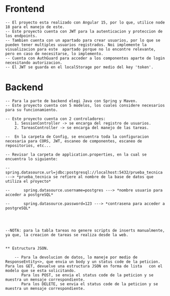# Frontend

    -- El proyecto esta realizado con Angular 15, por lo que, utilice node 18 para el manejo de este.
    -- Este proyecto cuenta con JWT para la autenticacion y proteccion de los endpoints.
    -- Tambien cuenta con un apartado para crear usuarios, por lo que se pueden tener multiples usuarios registrados. Noi implemente la visualizacion para este  apartado porque no lo encontre relevante, pero en caso de necesitarse, lo implemento.
    -- Cuenta con AuthGuard para acceder a los componentes aparte de login necesitando autorizacion.
    -- El JWT se guarda en el localStorage por medio del key 'token'.


# Backend 
    -- Para la parte de backend elegi Java con Spring y Maven.
    -- Este proyecto cuenta con 5 modelos, los cuales considere necesarios para su funcionamiento.

    -- Este proyecto cuenta con 2 controladores: 
        1. SessionController -> se encarga del registro de usuarios.
        2. TareasController -> se encarga del manejo de las tareas.

    --  En la carpeta de Config, se encuentra toda la configuracion necesaria para CORS, JWT, escaneo de componentes, escaneo de repositorios, etc...

    -- Revisar la carpeta de application.properties, en la cual se encuentra lo siguiente:

    --      spring.datasource.url=jdbc:postgresql://localhost:5432/prueba_tecnica ---> *prueba_tecnica se refiere al nombre de la base de datos que utiliza el proyecto*

    --      spring.datasource.username=postgres ---> *nombre usuario para acceder a postgreSQL*

    --      spring.datasource.password=123 ---> *contrasena para acceder a postgreSQL*




    --NOTA: para la tabla tareas no genere scripts de inserts manualmente, ya que, la creacion de tareas se realiza desde la web.


    ** Estructura JSON.

        -- Para la devolucion de datos, lo maneje por medio de ResponseEntity<>, que envia un body y un status code de la peticion. Para los GET, devuelve una estructura JSON en forma de lista   con el modelo que se esta solicitando.
           Para los POST, se envia el status code de la peticion y se muestra un mensaje correspondiente. 
           Para los DELETE, se envia el status code de la peticion y se muestra un mensaje correspondiente.

        








